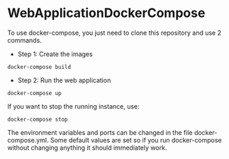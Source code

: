 # WebApplicationDockerCompose

To use docker-compose, you just need to clone this repository and use 2 commands.

- Step 1: Create the images

~~~shell
docker-compose build
~~~

- Step 2: Run the web application

~~~shell
docker-compose up
~~~

If you want to stop the running instance, use:

~~~shell
docker-compose stop
~~~

The environment variables and ports can be changed in the file docker-compose.yml.
Some default values are set so if you run docker-compose without changing anything it should immediately work.
